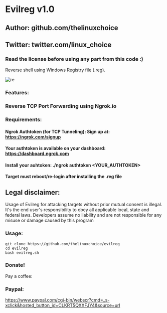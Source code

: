 # Evilreg v1.0
## Author: github.com/thelinuxchoice
## Twitter: twitter.com/linux_choice
### Read the license before using any part from this code :) 

Reverse shell using Windows Registry file (.reg).

![re](https://user-images.githubusercontent.com/34893261/78690039-581ac680-78cd-11ea-87ad-5d7763fdbcdf.jpg)

### Features:
### Reverse TCP Port Forwarding using Ngrok.io

### Requirements:
#### Ngrok Authtoken (for TCP Tunneling): Sign up at: https://ngrok.com/signup
#### Your authtoken is available on your dashboard: https://dashboard.ngrok.com
#### Install your auhtoken: ./ngrok authtoken <YOUR_AUTHTOKEN>
#### Target must reboot/re-login after installing the .reg file

## Legal disclaimer:

Usage of Evilreg for attacking targets without prior mutual consent is illegal. It's the end user's responsibility to obey all applicable local, state and federal laws. Developers assume no liability and are not responsible for any misuse or damage caused by this program 

### Usage:
```
git clone https://github.com/thelinuxchoice/evilreg
cd evilreg
bash evilreg.sh
```

### Donate!
Pay a coffee:
### Paypal:
https://www.paypal.com/cgi-bin/webscr?cmd=_s-xclick&hosted_button_id=CLKRT5QXXFJY4&source=url

